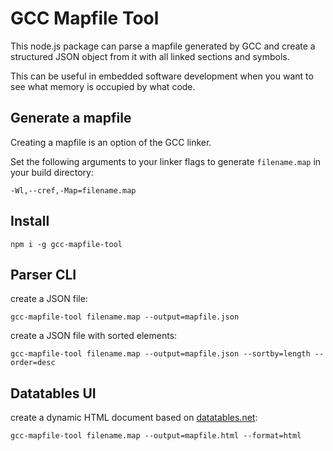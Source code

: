 # GCC Mapfile Tool
This node.js package can parse a mapfile generated by GCC and create a structured JSON object from it with all linked sections and symbols.

This can be useful in embedded software development when you want to see what memory is occupied by what code.

## Generate a mapfile
Creating a mapfile is an option of the GCC linker.

Set the following arguments to your linker flags to generate `filename.map` in your build directory:
```
-Wl,--cref,-Map=filename.map
```

## Install
```
npm i -g gcc-mapfile-tool
```

## Parser CLI
create a JSON file:
```
gcc-mapfile-tool filename.map --output=mapfile.json
```

create a JSON file with sorted elements:
```
gcc-mapfile-tool filename.map --output=mapfile.json --sortby=length --order=desc
```

## Datatables UI
create a dynamic HTML document based on [datatables.net](https://datatables.net/):
```
gcc-mapfile-tool filename.map --output=mapfile.html --format=html
```